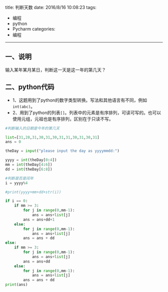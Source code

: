 title: 判断天数
date: 2016/8/16 10:08:23
tags:
- 编程
- python
- Pycharm
categories:
- 编程
---

## 一、说明
输入某年某月某日，判断这一天是这一年的第几天？

## 二、python代码
- 1、这题用到了python的数字类型转换。写法和其他语言有不同，例如`int(abc)`。
- 2、用到了python的列表`[]`。列表中的元素是有序排列，可读可写的。也可以使用元组，元祖也是有序排列，区别在于只读不写。

<!-- more -->

```python
#判断输入的日期是今年的第几天

list=[31,28,31,30,31,30,31,31,30,31,30,31]
ans = 0

theDay = input("please input the day as yyyymmdd:")

yyyy = int(theDay[0:4])
mm = int(theDay[4:6])
dd = int(theDay[6:8])

#判断是否是闰年
i = yyyy%4

#print(yyyy+mm+dd+str(i))

if i == 0:
    if mm >= 3:
        for j in range(0,mm-1):
            ans = ans+list[j]
        ans = ans+dd+1
    else:
        for j in range(0,mm-1):
            ans = ans+list[j]
        ans = ans + dd
else:
    if mm >= 3:
        for j in range(0,mm-1):
            ans = ans+list[j]
        ans = ans+dd
    else:
        for j in range(0,mm-1):
            ans = ans+list[j]
        ans = ans + dd
print(ans)



```
